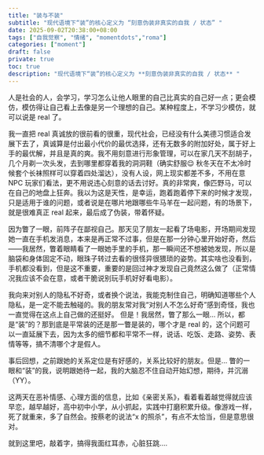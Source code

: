 ```yaml
---
title: "装与不装"
subtitle: "现代语境下“装”的核心定义为 “刻意伪装非真实的自我 / 状态” "
date: 2025-09-02T20:38:00+08:00
tags: ["自我觉察", "情绪", "momentdots","roma"]
categories: ["moment"]
draft: false   
private: true 
toc: true
description: "现代语境下“装”的核心定义为 **刻意伪装非真实的自我 / 状态** "
---
```

人是社会的人，会学习，学习怎么让他人眼里的自己比真实的自己好一点；更会模仿，模仿得让自己看上去像是另一个理想的自己。某种程度上，不学习少模仿，就可以说是 real 了。

我一直把 real 真诚放的很前看的很重，现代社会，已经没有什么美德习惯适合发展下去了，真诚算是付出最小代价的最优选择，还有无数多的附加好处，属于好上手的最优解，并且是真的爽。我不用刻意进行形象管理，可以在家几天不刮胡子，几个月剃一次头发，去到哪里都穿着我的洞洞鞋（确实舒服😌 秋冬天在不太冷时候套个长袜照样可以穿着四处溜达），没有人设，网上现实都差不多，不用在意 NPC 玩家们看法，更不用说违心刻意的话去讨好。真的非常爽，像匹野马，可以在自己的地盘上狂奔。我以为这是天性，是幸运，跑着跑着停下来的时候才发现，只是适用于谁的问题，或者说是在哪片地跟哪些牛马羊在一起问题，有的场景下，就是很难真正 real 起来，最后成了伪装，带着怀疑。

因为瞥了一眼，前阵子在鄙视自己。那天见了朋友一起看了场电影，开场期间发现她一直在手机发消息，本来是再正常不过事，但是在那一分钟心里开始好奇，然后——我居然，瞥着眼睛看了一眼她手里的手机，那一瞬间还不想被她发现，所以是脑袋和身体固定不动，眼珠子转过去看的很怪异很猥琐的姿势。其实啥也没看到，手机都没看到，但是这不重要，重要的是回过神才发现自己竟然这么做了（正常情况我应该不会在意，或者干脆说别玩手机好好看电影）。

我向来对别人的隐私不好奇，或者换个说法，我能克制住自己，明确知道哪些个人隐私，是一定不能去触碰的。我的朋友常对我“对别人不怎么好奇”感到奇怪，我也一直觉得在这点上自己做的还挺好。
但是！我居然，瞥了那么一眼... 所以，都是“装”的？那到底是平常装的还是那一瞥是装的，哪个才是 real 的，这个问题可以一直延展下去，因为太多的细节都和平常不一样，说话、吃饭、走路、姿势、表情等等，搞不清哪个才是假人。

事后回想，之前跟她的关系定位是有好感的，关系比较好的朋友。但是... 瞥的一眼和“装”的我，说明跟她待一起，我的大脑忍不住自动开始幻想，期待，并沉溺（YY）。

这两天在恶补情感、心理方面的信息，比如《亲密关系》，看着看着越觉得就应该早恋，越早越好，高中初中小学，从小抓起，实践中打磨积累升级。像游戏一样，死了就重来，多了自然会。按蔡老的说法“x 的照杀”，有点不太恰当，但是意思很对。

就到这里吧，敲着字，搞得我面红耳赤，心脏狂跳....